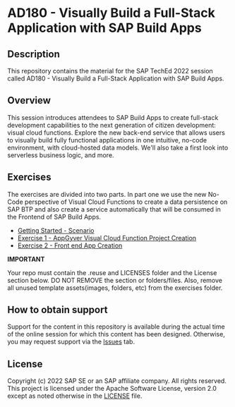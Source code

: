# AD180 - Visually Build a Full-Stack Application with SAP Build Apps

## Description

This repository contains the material for the SAP TechEd 2022 session called AD180 - Visually Build a Full-Stack Application with SAP Build Apps.  

## Overview

This session introduces attendees to SAP Build Apps to create full-stack development capabilities to the next generation of citizen development: visual cloud functions. Explore the new back-end service that allows users to visually build fully functional applications in one intuitive, no-code environment, with cloud-hosted data models. We'll also take a first look into serverless business logic, and more.

## Exercises

The exercises are divided into two parts. In part one we use the new No-Code perspective of Visual Cloud Functions to create a data persistence on SAP BTP and also create a service automatically that will be consumed in the Frontend of SAP Build Apps.



- [Getting Started - Scenario](exercises/0_Introduction/)
- [Exercise 1 - AppGyver Visual Cloud Function Project Creation](exercises/Exercise_1/)
- [Exercise 2 - Front end App Creation](exercises/Exercise_2/)
   


**IMPORTANT**

Your repo must contain the .reuse and LICENSES folder and the License section below. DO NOT REMOVE the section or folders/files. Also, remove all unused template assets(images, folders, etc) from the exercises folder. 

## How to obtain support

Support for the content in this repository is available during the actual time of the online session for which this content has been designed. Otherwise, you may request support via the [Issues](../../issues) tab.

## License
Copyright (c) 2022 SAP SE or an SAP affiliate company. All rights reserved. This project is licensed under the Apache Software License, version 2.0 except as noted otherwise in the [LICENSE](LICENSES/Apache-2.0.txt) file.
